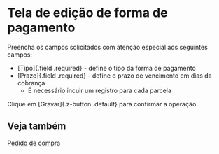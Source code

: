 # Tela de edição de forma de pagamento

Preencha os campos solicitados com atenção especial aos seguintes campos:

* [Tipo]{.field .required} - define o tipo da forma de pagamento
* [Prazo]{.field .required} - define o prazo de vencimento em dias da cobrança
    * É necessário incuir um registro para cada parcela

Clique em [Gravar]{.z-button .default} para confirmar a operação.

## Veja também

[Pedido de compra](purchase)